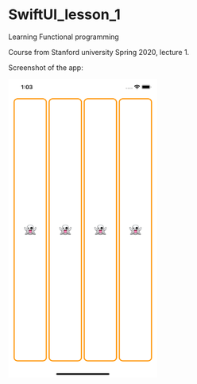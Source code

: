 # SwiftUI_lesson_1
Learning Functional programming

Course from Stanford university Spring 2020, lecture 1.

Screenshot of the app:

<img src = "image/screenshot.png" width = "300px" height = "600px" />


